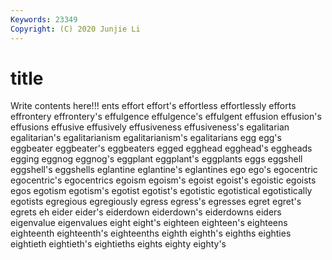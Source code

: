 ```yaml
---
Keywords: 23349
Copyright: (C) 2020 Junjie Li
---
```


# title

Write contents here!!!
ents 
effort 
effort's 
effortless 
effortlessly 
efforts 
effrontery 
effrontery's 
effulgence
effulgence's 
effulgent 
effusion 
effusion's 
effusions 
effusive 
effusively 
effusiveness 
effusiveness's 
egalitarian
egalitarian's 
egalitarianism 
egalitarianism's 
egalitarians 
egg 
egg's 
eggbeater 
eggbeater's 
eggbeaters 
egged
egghead 
egghead's 
eggheads 
egging 
eggnog 
eggnog's 
eggplant 
eggplant's 
eggplants 
eggs
eggshell 
eggshell's 
eggshells 
eglantine 
eglantine's 
eglantines 
ego 
ego's 
egocentric 
egocentric's
egocentrics 
egoism 
egoism's 
egoist 
egoist's 
egoistic 
egoists 
egos 
egotism 
egotism's
egotist 
egotist's 
egotistic 
egotistical 
egotistically 
egotists 
egregious 
egregiously 
egress 
egress's
egresses 
egret 
egret's 
egrets 
eh 
eider 
eider's 
eiderdown 
eiderdown's 
eiderdowns
eiders 
eigenvalue 
eigenvalues 
eight 
eight's 
eighteen 
eighteen's 
eighteens 
eighteenth 
eighteenth's
eighteenths 
eighth 
eighth's 
eighths 
eighties 
eightieth 
eightieth's 
eightieths 
eights 
eighty
eighty's 
